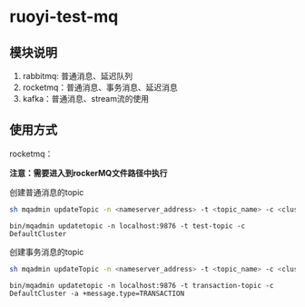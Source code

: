 # ruoyi-test-mq

## 模块说明

1. rabbitmq: 普通消息、延迟队列
2. rocketmq：普通消息、事务消息、延迟消息
3. kafka：普通消息、stream流的使用


## 使用方式

rocketmq：

**注意：需要进入到rockerMQ文件路径中执行**

创建普通消息的topic

```sh
sh mqadmin updateTopic -n <nameserver_address> -t <topic_name> -c <cluster_name> -a +message.type=NORMAL
```

```shell
bin/mqadmin updatetopic -n localhost:9876 -t test-topic -c DefaultCluster
```

创建事务消息的topic

```sh
sh mqadmin updateTopic -n <nameserver_address> -t <topic_name> -c <cluster_name> -a +message.type=TRANSACTION
```

```shell
bin/mqadmin updatetopic -n localhost:9876 -t transaction-topic -c DefaultCluster -a +message.type=TRANSACTION
```
